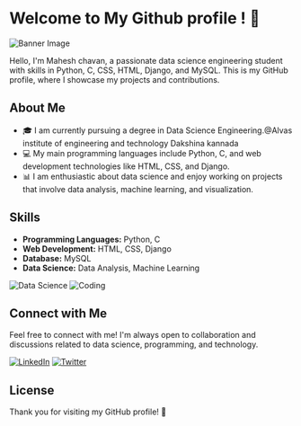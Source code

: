 # Welcome to My Github profile ! 👋

![Banner Image](https://camo.githubusercontent.com/84dd57d843b72ab017cc3345b7ad89c3c42a4a3cb8e13595dc4184affd21ca64/68747470733a2f2f626c6f672e6269742e61692f77702d636f6e74656e742f75706c6f6164732f323031382f30392f486f772d746f2d456d6265642d4769744875622d47697374732d696e2d596f75722d446f63756d656e74732d426c6f672d42616e6e65722e706e67) <!-- Replace with the URL to your banner image -->

Hello, I'm Mahesh chavan, a passionate data science engineering student with skills in Python, C, CSS, HTML, Django, and MySQL. This is my GitHub profile, where I showcase my projects and contributions.

## About Me

- 🎓 I am currently pursuing a degree in Data Science Engineering.@Alvas institute of engineering and technology Dakshina kannada 
- 💻 My main programming languages include Python, C, and web development technologies like HTML, CSS, and Django.
- 📊 I am enthusiastic about data science and enjoy working on projects that involve data analysis, machine learning, and visualization.

## Skills

- **Programming Languages:** Python, C
- **Web Development:** HTML, CSS, Django
- **Database:** MySQL
- **Data Science:** Data Analysis, Machine Learning



![Data Science](https://cdn.analyticsvidhya.com/wp-content/uploads/2021/06/65234datascience-pdusit-stock.jpg) <!-- Replace with the URL to an attractive data science image -->
![Coding](https://encrypted-tbn0.gstatic.com/images?q=tbn:ANd9GcSlkGylfANpVqSkE0I93e6tJVh9PdEh0tkvcrhKsWVS_ssCLzK3VmRuEFkvCMVB448loRU&usqp=CAU) <!-- Replace with the URL to an attractive coding/programming image -->

## Connect with Me

Feel free to connect with me! I'm always open to collaboration and discussions related to data science, programming, and technology.

[![LinkedIn](https://img.shields.io/badge/LinkedIn-Connect-blue?style=for-the-badge&logo=linkedin)](linkedin.com/in/mahesh-chavan-987546266)
[![Twitter](https://img.shields.io/badge/Twitter-Follow-blue?style=for-the-badge&logo=twitter)](https://x.com/Maheshchavan_01?t=fuP-eyiBRYHjmgNkd7gRsg&s=09)
## License



Thank you for visiting my GitHub profile! 🚀

